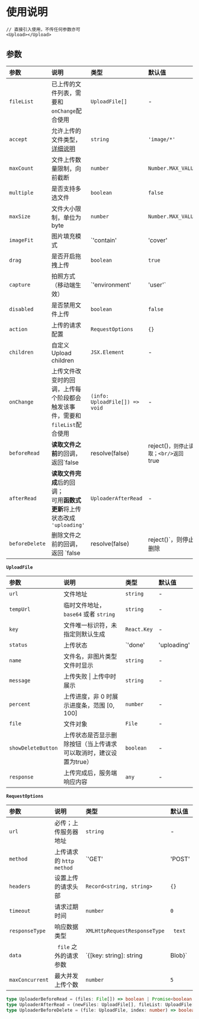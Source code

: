 # 使用说明

```tsx
// 直接引入使用，不传任何参数亦可
<Upload></Upload>
```



## 参数

| 参数           | 说明                                                         | 类型                           | 默认值             |
| :------------- | :----------------------------------------------------------- | :----------------------------- | :----------------- |
| `fileList`     | 已上传的文件列表，需要和`onChange`配合使用                   | `UploadFile[]`                 | -                  |
| `accept`       | 允许上传的文件类型，[详细说明](https://developer.mozilla.org/zh-CN/docs/Web/HTML/Element/Input/file#限制允许的文件类型) | `string`                       | `'image/*'`        |
| `maxCount`     | 文件上传数量限制，向前截断                                   | `number`                       | `Number.MAX_VALUE` |
| `multiple`     | 是否支持多选文件                                             | `boolean`                      | `false`            |
| `maxSize`      | 文件大小限制，单位为 byte                                    | `number`                       | `Number.MAX_VALUE` |
| `imageFit`     | 图片填充模式                                                 | `'contain' | 'cover' | 'fill'` | `'contain'`        |
| `drag`         | 是否开启拖拽上传                                             | `boolean`                      | `true`             |
| `capture`      | 拍照方式（移动端生效）                                       | `'environment' | 'user'`       | -                  |
| `disabled`     | 是否禁用文件上传                                             | `boolean`                      | `false`            |
| `action`       | 上传的请求配置                                               | `RequestOptions`               | `{}`               |
| `children`     | 自定义 Upload children                                       | `JSX.Element`                  | -                  |
| `onChange`     | 上传文件改变时的回调，上传每个阶段都会触发该事件，需要和`fileList`配合使用 | `(info: UploadFile[]) => void` | -                  |
| `beforeRead`   | **读取文件之前**的回调，返回`false | resolve(false) | reject()`，则停止读取；<br/>返回 `true | resolve(false)`则上传继续；<br/>切忌不可返回 `pedding` 状态的 `Promise` | `UploaderBeforeRead`           | -                  |
| `afterRead`    | **读取文件完成**后的回调；<br/>可用**函数式更新**将上传状态改成 `'uploading'` | `UploaderAfterRead`            | -                  |
| `beforeDelete` | 删除文件之前的回调，返回 `false | resolve(false) | reject()`，则停止删除 | `UploaderBeforeDelete`         | -                  |

**`UploadFile`**

| 参数               | 说明                                                         | 类型                                | 默认值 |
| :----------------- | :----------------------------------------------------------- | :---------------------------------- | :----- |
| `url`              | 文件地址                                                     | `string`                            | -      |
| `tempUrl`          | 临时文件地址，`base64` 或者 `string`                         | `string`                            | -      |
| `key`              | 文件唯一标识符，未指定则默认生成                             | `React.Key`                         | -      |
| `status`           | 上传状态                                                     | `'done' |'uploading' |'failed' |''` | -      |
| `name`             | 文件名，非图片类型文件时显示                                 | `string`                            | -      |
| `message`          | 上传失败 \| 上传中时展示                                     | `string`                            | -      |
| `percent`          | 上传进度，非 0 时展示进度条，范围 [0, 100]                   | `number`                            | -      |
| `file`             | 文件对象                                                     | `File`                              | -      |
| `showDeleteButton` | 上传状态是否显示删除按钮（当上传请求可以取消时，建议设置为true） | `boolean`                           | -      |
| `response`         | 上传完成后，服务端响应内容                                   | `any`                               | -      |

**`RequestOptions`**

| 参数            | 说明                     | 类型                                                         | 默认值   |
| :-------------- | :----------------------- | :----------------------------------------------------------- | :------- |
| `url`           | 必传；上传服务器地址     | `string`                                                     | -        |
| `method`        | 上传请求的 `http method` | `'GET' |'POST' |'PUT' |'DELETE' |'PATCH' |'HEAD' |'OPTIONS'` | `'POST'` |
| `headers`       | 设置上传的请求头部       | `Record<string, string>`                                     | `{}`     |
| `timeout`       | 请求过期时间             | `number`                                                     | `0`      |
| `responseType`  | 响应数据类型             | `XMLHttpRequestResponseType`                                 | ` text`  |
| `data`          | ` file` 之外的请求参数   | `{[key: string]: string |Blob}`                              | -        |
| `maxConcurrent` | 最大并发上传个数         | `number`                                                     | `5`      |

```typescript
type UploaderBeforeRead = (files: File[]) => boolean | Promise<boolean | File[]>;
type UploaderAfterRead = (newFiles: UploadFile[], fileList: UploadFile[]) => void;
type UploaderBeforeDelete = (file: UploadFile, index: number) => boolean | Promise<boolean> | void;
```

